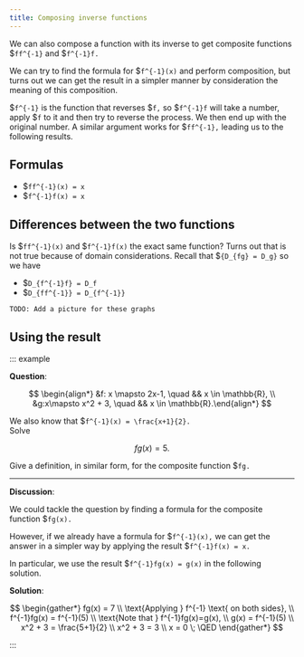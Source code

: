 ```yaml
---
title: Composing inverse functions
---
```


We can also compose a function with its inverse to get composite functions
$`ff^{-1}` and $`f^{-1}f.`

We can try to find the formula for $`f^{-1}(x)` and perform composition, but
turns out we can get the result in a simpler manner by consideration the meaning
of this composition.

$`f^{-1}` is the function that reverses $`f,` so $`f^{-1}f`
will take a number, apply $`f` to it and then try to reverse the process. We
then end up with the original number. A similar argument works for
$`ff^{-1},`
leading us to the following results.

## Formulas

- $`ff^{-1}(x) = x`
- $`f^{-1}f(x) = x`

## Differences between the two functions

Is $`ff^{-1}(x)` and $`f^{-1}f(x)` the exact same function? Turns out that is
not true because of domain considerations. Recall that $`{D_{fg} = D_g}` so we
have

- $`D_{f^{-1}f} = D_f`
- $`D_{ff^{-1}} = D_{f^{-1}}`

```=comment
TODO: Add a picture for these graphs
```

## Using the result

<!-- prettier-ignore-start -->

::: example

**Question**:

$$ \begin{align*} &f: x \mapsto 2x-1, \quad && x \in \mathbb{R}, \\ &g:x\mapsto x^2 + 3, \quad && x \in \mathbb{R}.\end{align*} $$

We also know that $`f^{-1}(x) = \frac{x+1}{2}.`
\
Solve

$$ fg(x) = 5. $$

Give a definition, in similar form, for the composite function $`fg.`

---

**Discussion**:

We could tackle the question by finding a formula for the composite function $`fg(x).`

However, if we already have a formula for $`f^{-1}(x),` we can get the answer in a simpler way by applying the result $`f^{-1}f(x) = x.`

In particular, we use the result $`f^{-1}fg(x) = g(x)` in the following solution.

**Solution**:

$$ \begin{gather*} fg(x) = 7 \\ \text{Applying } f^{-1} \text{ on both sides}, \\ f^{-1}fg(x) = f^{-1}(5) \\ \text{Note that } f^{-1}fg(x)=g(x), \\ g(x) = f^{-1}(5) \\ x^2 + 3 = \frac{5+1}{2} \\ x^2 + 3 = 3 \\ x = 0 \; \QED \end{gather*} $$

:::
<!-- prettier-ignore-end -->
